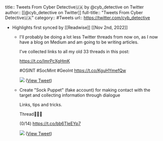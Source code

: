 title:: Tweets From Cyber Detective🇺🇦 by @cyb_detective on Twitter
author:: [[@cyb_detective on Twitter]]
full-title:: "Tweets From Cyber Detective🇺🇦"
category:: #Tweets
url:: https://twitter.com/cyb_detective

- Highlights first synced by [[Readwise]] [[Nov 2nd, 2022]]
	- I'll probably be doing a lot less Twitter threads from now on, as I now have a blog on Medium and am going to be writing articles.
	  
	  I've collected links to all my old 33 threads in this post:
	  
	  https://t.co/ImrPcXgHmK
	  
	  #OSINT #SocMint #GeoInt https://t.co/KguHYmefQw
	  
	  ![](https://pbs.twimg.com/media/Ffx69vYXkAA1FyR.jpg) ([View Tweet](https://twitter.com/cyb_detective/status/1584277262610100224))
	- Create "Sock Puppet" (fake account) for making contact with the target and collecting information through dialogue
	  
	  Links, tips and tricks.
	  
	  Thread🧵🧵🧵
	  
	  (0/14) https://t.co/bb6TIeEYp7
	  
	  ![](https://pbs.twimg.com/media/FGKmYsQXMAMxmtX.jpg) ([View Tweet](https://twitter.com/cyb_detective/status/1468940378606813193))